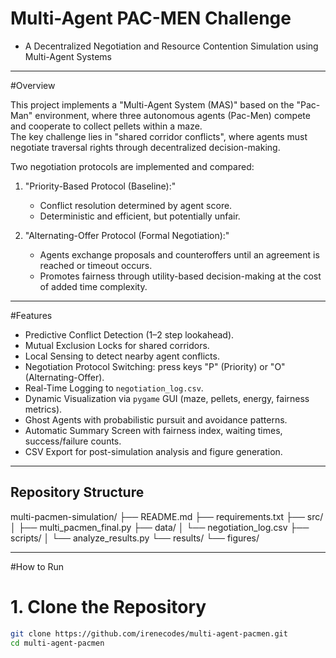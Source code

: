 # Multi-Agent PAC-MEN Challenge
- A Decentralized Negotiation and Resource Contention Simulation using Multi-Agent Systems

---

#Overview

This project implements a "Multi-Agent System (MAS)" based on the "Pac-Man" environment, where three autonomous agents (Pac-Men) compete and cooperate to collect pellets within a maze.  
The key challenge lies in "shared corridor conflicts", where agents must negotiate traversal rights through decentralized decision-making.

Two negotiation protocols are implemented and compared:

1. "Priority-Based Protocol (Baseline):"
   - Conflict resolution determined by agent score.
   - Deterministic and efficient, but potentially unfair.

2. "Alternating-Offer Protocol (Formal Negotiation):"
   - Agents exchange proposals and counteroffers until an agreement is reached or timeout occurs.
   - Promotes fairness through utility-based decision-making at the cost of added time complexity.

---

#Features

- Predictive Conflict Detection (1–2 step lookahead).
- Mutual Exclusion Locks for shared corridors.
- Local Sensing to detect nearby agent conflicts.
- Negotiation Protocol Switching: press keys "P" (Priority) or "O" (Alternating-Offer).
- Real-Time Logging to `negotiation_log.csv`.
- Dynamic Visualization via `pygame` GUI (maze, pellets, energy, fairness metrics).
- Ghost Agents with probabilistic pursuit and avoidance patterns.
- Automatic Summary Screen with fairness index, waiting times, success/failure counts.
- CSV Export for post-simulation analysis and figure generation.

---

## Repository Structure

multi-pacmen-simulation/
├── README.md
├── requirements.txt
├── src/
│   ├── multi_pacmen_final.py
├── data/
│   └── negotiation_log.csv
├── scripts/
│   └── analyze_results.py
└── results/
    └── figures/

---

#How to Run

# **1. Clone the Repository**
```bash
git clone https://github.com/irenecodes/multi-agent-pacmen.git
cd multi-agent-pacmen
